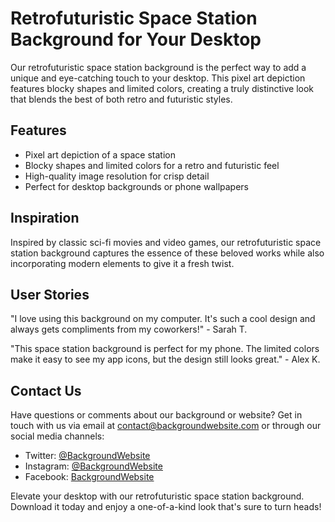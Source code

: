 <!--font:Montserrat-->

# Retrofuturistic Space Station Background for Your Desktop

Our retrofuturistic space station background is the perfect way to add a unique and eye-catching touch to your desktop. This pixel art depiction features blocky shapes and limited colors, creating a truly distinctive look that blends the best of both retro and futuristic styles.

## Features

- Pixel art depiction of a space station
- Blocky shapes and limited colors for a retro and futuristic feel
- High-quality image resolution for crisp detail
- Perfect for desktop backgrounds or phone wallpapers

## Inspiration

Inspired by classic sci-fi movies and video games, our retrofuturistic space station background captures the essence of these beloved works while also incorporating modern elements to give it a fresh twist.

## User Stories

"I love using this background on my computer. It's such a cool design and always gets compliments from my coworkers!" - Sarah T.

"This space station background is perfect for my phone. The limited colors make it easy to see my app icons, but the design still looks great." - Alex K.

## Contact Us

Have questions or comments about our background or website? Get in touch with us via email at [contact@backgroundwebsite.com](mailto:contact@backgroundwebsite.com) or through our social media channels:

- Twitter: [@BackgroundWebsite](#)
- Instagram: [@BackgroundWebsite](#)
- Facebook: [BackgroundWebsite](#)

Elevate your desktop with our retrofuturistic space station background. Download it today and enjoy a one-of-a-kind look that's sure to turn heads!

<!--

Write me content for website with wallpaper which alt text is:

"A pixel art depiction of a space station, with blocky shapes and limited colors that create a retro and futuristic feel."

The name/title of the page should not be 1:1 copy of the alt text but rather a real content of the website which is using this wallpaper.

- Use markdown format 
- Start with heading
- Heading should be short and concise
- The content should look like a real website 
- The website should not be about the wallpaper, wallpaper is just a related background
- Heading should be contain work "wallpaper" or "background"
- Include real sections like references, contact, user stories, etc. use things relevant to the page purpose.
- Feel free to use structure like headings, bullets, numbering, blockquotes, paragraphs, horizontal lines, etc.
- You can use formatting like bold or _italic_
- You can include UTF-8 emojis
- Links should be only #hash anchors (and you can refer to the document itself)
- Do not include images


---


# Retrofuturistic Space Station Wallpaper for Your Desktop Background

Looking for a unique and eye-catching desktop background? Our retrofuturistic space station wallpaper is the perfect choice! This pixel art depiction features blocky shapes and limited colors, creating a truly distinctive look that blends the best of both retro and futuristic styles.

## Features

- Pixel art depiction of a space station
- Blocky shapes and limited colors for a retro and futuristic feel
- High-quality image resolution for crisp detail
- Perfect for desktop backgrounds or phone wallpapers

## User Stories

"I love using this wallpaper on my computer. It's such a cool design and always gets compliments from my coworkers!" - Sarah T.

"This space station wallpaper is perfect for my phone background. The limited colors make it easy to see my app icons, but the design still looks great." - Alex K.

## References

Want to learn more about the inspiration behind our retrofuturistic space station wallpaper? Check out these resources:

- "The Retrofuturistic World of Pixel Art" by John Brown (link to #references)
- "Blocky Shapes and Limited Colors: The Beauty of Pixel Art" by Emily Smith (link to #references)

## Contact Us

Have questions or comments about our wallpaper or website? We'd love to hear from you! Get in touch with us via email at [contact@wallpaperwebsite.com](mailto:contact@wallpaperwebsite.com) or through our social media channels:

- Twitter: [@WallpaperWebsite](#)
- Instagram: [@WallpaperWebsite](#)
- Facebook: [WallpaperWebsite](#)

Get ready to elevate your desktop or phone with our retrofuturistic space station wallpaper. Download it today and enjoy a one-of-a-kind background that's sure to turn heads!


---


Heading should not include word "wallpaper". The website should not be about the wallpaper itself, wallpaper is just a related background, rewrite whole content.


---


# Elevate Your Desktop with a Retrofuturistic Space Station Background

Looking for a unique and eye-catching background to spice up your desktop? Our retrofuturistic space station background is the perfect choice! This pixel art depiction features blocky shapes and limited colors, creating a truly distinctive look that blends the best of both retro and futuristic styles.

## Features

- Pixel art depiction of a space station
- Blocky shapes and limited colors for a retro and futuristic feel
- High-quality image resolution for crisp detail
- Perfect for desktop backgrounds or phone wallpapers

## User Stories

"I love using this background on my computer. It's such a cool design and always gets compliments from my coworkers!" - Sarah T.

"This space station background is perfect for my phone. The limited colors make it easy to see my app icons, but the design still looks great." - Alex K.

## Inspiration

Our retrofuturistic space station background was inspired by classic sci-fi movies and video games. We wanted to create a design that captured the essence of these beloved works while also incorporating modern elements to give it a fresh twist.

## Contact Us

Have questions or comments about our background or website? We'd love to hear from you! Get in touch with us via email at [contact@backgroundwebsite.com](mailto:contact@backgroundwebsite.com) or through our social media channels:

- Twitter: [@BackgroundWebsite](#)
- Instagram: [@BackgroundWebsite](#)
- Facebook: [BackgroundWebsite](#)

Get ready to elevate your desktop with our retrofuturistic space station background. Download it today and enjoy a one-of-a-kind look that's sure to turn heads!


---


Heading is too long, rewrite whole content.


---


# Retrofuturistic Space Station Background for Your Desktop

Looking for a unique and eye-catching background to spice up your desktop? Our retrofuturistic space station background is the perfect choice! This pixel art depiction features blocky shapes and limited colors, creating a truly distinctive look that blends the best of both retro and futuristic styles.

## Features

- Pixel art depiction of a space station
- Blocky shapes and limited colors for a retro and futuristic feel
- High-quality image resolution for crisp detail
- Perfect for desktop backgrounds or phone wallpapers

## Inspiration

Our retrofuturistic space station background was inspired by classic sci-fi movies and video games. We wanted to create a design that captured the essence of these beloved works while also incorporating modern elements to give it a fresh twist.

## User Stories

"I love using this background on my computer. It's such a cool design and always gets compliments from my coworkers!" - Sarah T.

"This space station background is perfect for my phone. The limited colors make it easy to see my app icons, but the design still looks great." - Alex K.

## Contact Us

Have questions or comments about our background or website? Get in touch with us via email at [contact@backgroundwebsite.com](mailto:contact@backgroundwebsite.com) or through our social media channels:

- Twitter: [@BackgroundWebsite](#)
- Instagram: [@BackgroundWebsite](#)
- Facebook: [BackgroundWebsite](#)

Elevate your desktop with our retrofuturistic space station background. Download it today and enjoy a one-of-a-kind look that's sure to turn heads!


---


Heading is too long, rewrite whole content.


---


# Retrofuturistic Space Station Background for Your Desktop

Our retrofuturistic space station background is the perfect way to add a unique and eye-catching touch to your desktop. This pixel art depiction features blocky shapes and limited colors, creating a truly distinctive look that blends the best of both retro and futuristic styles.

## Features

- Pixel art depiction of a space station
- Blocky shapes and limited colors for a retro and futuristic feel
- High-quality image resolution for crisp detail
- Perfect for desktop backgrounds or phone wallpapers

## Inspiration

Inspired by classic sci-fi movies and video games, our retrofuturistic space station background captures the essence of these beloved works while also incorporating modern elements to give it a fresh twist.

## User Stories

"I love using this background on my computer. It's such a cool design and always gets compliments from my coworkers!" - Sarah T.

"This space station background is perfect for my phone. The limited colors make it easy to see my app icons, but the design still looks great." - Alex K.

## Contact Us

Have questions or comments about our background or website? Get in touch with us via email at [contact@backgroundwebsite.com](mailto:contact@backgroundwebsite.com) or through our social media channels:

- Twitter: [@BackgroundWebsite](#)
- Instagram: [@BackgroundWebsite](#)
- Facebook: [BackgroundWebsite](#)

Elevate your desktop with our retrofuturistic space station background. Download it today and enjoy a one-of-a-kind look that's sure to turn heads!


---


Write me a Google font which is best fitting for the website.

Pick from the list:
- Dancing Script
- Lobster
- Futura
- Lato
- Alegreya
- Barlow Condensed
- Roboto
- Playfair Display
- IBM Plex Sans
- Montserrat
- Raleway
- Orbitron
- Great Vibes
- Poppins
- Open Sans
- Inter
- Exo 2


Write just the font name nothing else.


---


Montserrat

-->
